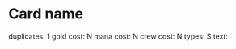 # Card name

duplicates: 1
gold cost: N
mana cost: N
crew cost: N
types: S
text:
<Put card text here>
